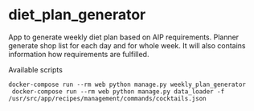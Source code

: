 # diet_plan_generator

App to generate weekly diet plan based on AIP requirements.
Planner generate shop list for each day and for whole week.
It will also contains information how requirements are fulfilled.

Available scripts
```
docker-compose run --rm web python manage.py weekly_plan_generator
 docker-compose run --rm web python manage.py data_loader -f /usr/src/app/recipes/management/commands/cocktails.json
```
